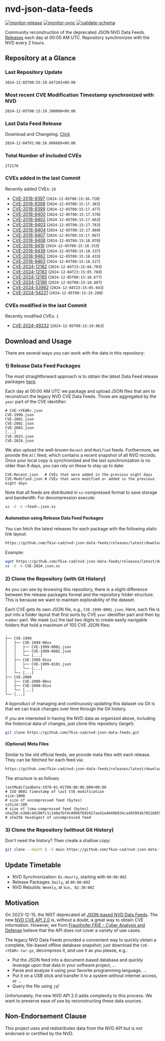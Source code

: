 # nvd-json-data-feeds

[![monitor-release](https://github.com/fkie-cad/nvd-json-data-feeds/actions/workflows/monitor_release.yml/badge.svg)](https://github.com/fkie-cad/nvd-json-data-feeds/actions/workflows/monitor_release.yml)
[![monitor-sync](https://github.com/fkie-cad/nvd-json-data-feeds/actions/workflows/monitor_sync.yml/badge.svg)](https://github.com/fkie-cad/nvd-json-data-feeds/actions/workflows/monitor_sync.yml)
[![validate-schema](https://github.com/fkie-cad/nvd-json-data-feeds/actions/workflows/validate_schema.yml/badge.svg)](https://github.com/fkie-cad/nvd-json-data-feeds/actions/workflows/validate_schema.yml)

Community reconstruction of the deprecated JSON NVD Data Feeds.
[Releases](https://github.com/fkie-cad/nvd-json-data-feeds/releases/latest) each day at 00:00 AM UTC.
Repository synchronizes with the NVD every 2 hours.

## Repository at a Glance

### Last Repository Update

```plain
2024-12-05T00:55:19.647283+00:00
```

### Most recent CVE Modification Timestamp synchronized with NVD

```plain
2024-12-05T00:15:19.200000+00:00
```

### Last Data Feed Release

Download and Changelog: [Click](https://github.com/fkie-cad/nvd-json-data-feeds/releases/latest)

```plain
2024-12-04T01:00:10.096689+00:00
```

### Total Number of included CVEs

```plain
272170
```

### CVEs added in the last Commit

Recently added CVEs: `19`

- [CVE-2018-9397](CVE-2018/CVE-2018-93xx/CVE-2018-9397.json) (`2024-12-05T00:15:16.720`)
- [CVE-2018-9398](CVE-2018/CVE-2018-93xx/CVE-2018-9398.json) (`2024-12-05T00:15:17.383`)
- [CVE-2018-9399](CVE-2018/CVE-2018-93xx/CVE-2018-9399.json) (`2024-12-05T00:15:17.477`)
- [CVE-2018-9400](CVE-2018/CVE-2018-94xx/CVE-2018-9400.json) (`2024-12-05T00:15:17.570`)
- [CVE-2018-9402](CVE-2018/CVE-2018-94xx/CVE-2018-9402.json) (`2024-12-05T00:15:17.663`)
- [CVE-2018-9403](CVE-2018/CVE-2018-94xx/CVE-2018-9403.json) (`2024-12-05T00:15:17.763`)
- [CVE-2018-9404](CVE-2018/CVE-2018-94xx/CVE-2018-9404.json) (`2024-12-05T00:15:17.860`)
- [CVE-2018-9407](CVE-2018/CVE-2018-94xx/CVE-2018-9407.json) (`2024-12-05T00:15:17.967`)
- [CVE-2018-9408](CVE-2018/CVE-2018-94xx/CVE-2018-9408.json) (`2024-12-05T00:15:18.070`)
- [CVE-2018-9416](CVE-2018/CVE-2018-94xx/CVE-2018-9416.json) (`2024-12-05T00:15:18.153`)
- [CVE-2018-9439](CVE-2018/CVE-2018-94xx/CVE-2018-9439.json) (`2024-12-05T00:15:18.337`)
- [CVE-2018-9462](CVE-2018/CVE-2018-94xx/CVE-2018-9462.json) (`2024-12-05T00:15:18.433`)
- [CVE-2018-9463](CVE-2018/CVE-2018-94xx/CVE-2018-9463.json) (`2024-12-05T00:15:18.527`)
- [CVE-2024-12182](CVE-2024/CVE-2024-121xx/CVE-2024-12182.json) (`2024-12-04T23:15:04.703`)
- [CVE-2024-12183](CVE-2024/CVE-2024-121xx/CVE-2024-12183.json) (`2024-12-04T23:15:05.760`)
- [CVE-2024-12185](CVE-2024/CVE-2024-121xx/CVE-2024-12185.json) (`2024-12-05T00:15:18.677`)
- [CVE-2024-12186](CVE-2024/CVE-2024-121xx/CVE-2024-12186.json) (`2024-12-05T00:15:18.887`)
- [CVE-2024-53982](CVE-2024/CVE-2024-539xx/CVE-2024-53982.json) (`2024-12-04T23:15:05.943`)
- [CVE-2024-54221](CVE-2024/CVE-2024-542xx/CVE-2024-54221.json) (`2024-12-05T00:15:19.200`)


### CVEs modified in the last Commit

Recently modified CVEs: `1`

- [CVE-2024-49232](CVE-2024/CVE-2024-492xx/CVE-2024-49232.json) (`2024-12-05T00:15:19.063`)


## Download and Usage

There are several ways you can work with the data in this repository:

### 1) Release Data Feed Packages

The most straightforward approach is to obtain the latest Data Feed release packages [here](https://github.com/fkie-cad/nvd-json-data-feeds/releases/latest).

Each day at 00:00 AM UTC we package and upload JSON files that aim to reconstruct the legacy NVD CVE Data Feeds.
Those are aggregated by the `year` part of the CVE identifier:

```
# CVE-<YEAR>.json
CVE-1999.json
CVE-2001.json
CVE-2002.json
CVE-2003.json
[...]
CVE-2023.json
CVE-2024.json
```

We also upload the well-known `Recent` and `Modified` feeds.
Furthermore, we provide the `All` feed, which contains a recent snapshot of all NVD records.
Once your local copy is synchronized and the last synchronization is no older than 8 days, you can rely on these to stay up to date:

```plain
CVE-Recent.json   # CVEs that were added in the previous eight days
CVE-Modified.json # CVEs that were modified or added in the previous eight days
```

Note that all feeds are distributed in `xz`-compressed format to save storage and bandwidth.
For decompression execute:

```sh
xz -d -k <feed>.json.xz
```

#### Automation using Release Data Feed Packages

You can fetch the latest releases for each package with the following static link layout:

```sh
https://github.com/fkie-cad/nvd-json-data-feeds/releases/latest/download/CVE-<YEAR>.json.xz
```

Example:

```sh
wget https://github.com/fkie-cad/nvd-json-data-feeds/releases/latest/download/CVE-2024.json.xz
xz -d -k CVE-2024.json.xz
```

### 2) Clone the Repository (with Git History)

As you can see by browsing this repository, there is a slight difference between the release packages format and the repository folder structure.
This is because we want to maintain explorability of the dataset.

Each CVE gets its own JSON file, e.g., `CVE-1999-0001.json`.
Here, each file is put into a folder layout that first sorts by CVE `year` identifier part and then by `number` part.
We mask (`xx`) the last two digits to create easily navigable folders that hold a maximum of 100 CVE JSON files:

```plain
.
├── CVE-1999
│   ├── CVE-1999-00xx
│   │   ├── CVE-1999-0001.json
│   │   ├── CVE-1999-0002.json
│   │   └── [...]
│   ├── CVE-1999-01xx
│   │   ├── CVE-1999-0101.json
│   │   └── [...]
│   └── [...]
├── CVE-2000
│   ├── CVE-2000-00xx
│   ├── CVE-2000-01xx
│   └── [...]
└── [...]
```

A byproduct of managing and continuously updating this dataset via Git is that we can track changes over time through the Git history.

If you are interested in having the NVD data as organized above, including the historical data of changes, just clone this repository (large!):

```sh
git clone https://github.com/fkie-cad/nvd-json-data-feeds.git
```

#### (Optional) Meta Files

Similar to the old official feeds, we provide meta files with each release. They can be fetched for each feed via:

```sh
https://github.com/fkie-cad/nvd-json-data-feeds/releases/latest/download/CVE-<YEAR>.meta
```

The structure is as follows:

```plain
lastModifiedDate:1970-01-01T00:00:00.000+00:00                          # ISO 8601 timestamp of last CVE modification
size:1000                                                               # size of uncompressed feed (bytes)
xzSize:100                                                              # size of lzma-compressed feed (bytes)
sha256:e3b0c44298fc1c149afbf4c8996fb92427ae41e4649b934ca495991b7852b855 # sha256 hexdigest of uncompressed feed
```

### 3) Clone the Repository (without Git History)

Don't need the history? Then create a shallow copy:

```sh
git clone --depth 1 -b main https://github.com/fkie-cad/nvd-json-data-feeds.git
```


## Update Timetable

* NVD Synchronization: `Bi-Hourly`, starting with `00:00:00Z`
* Release Packages: `Daily`, at `00:00:00Z`
* NVD Rebuilds: `Weekly`, at `Sun, 02:30:00Z`


## Motivation

On 2023-12-15, the NIST deprecated all [JSON-based NVD Data Feeds](https://nvd.nist.gov/vuln/data-feeds#divRetirementBanner-1).
The new [NVD CVE API 2.0](https://nvd.nist.gov/developers/vulnerabilities) is, without a doubt, a great way to obtain CVE information.
However, we from [Fraunhofer FKIE - Cyber Analysis and Defense](https://www.fkie.fraunhofer.de/en/departments/cad.html) believe that the API does not cover a variety of use cases.

The legacy NVD Data Feeds provided a convenient way to quickly obtain a complete, file-based offline database snapshot; just download the `CVE-<YEAR>.tar.gz`, decompress it, and use it as you please, e.g.:

- Put the JSON feed into a document-based database and quickly leverage upon that data in your software project, ...
- Parse and analyze it using your favorite programming language, ...
- Put it on a USB stick and transfer it to a system without internet access, or ...
- Query the file using `jq`!

Unfortunately, the new NVD API 2.0 adds complexity to this process.
We want to preserve ease of use by reconstructing these data sources.

## Non-Endorsement Clause

This project uses and redistributes data from the NVD API but is not endorsed or certified by the NVD.